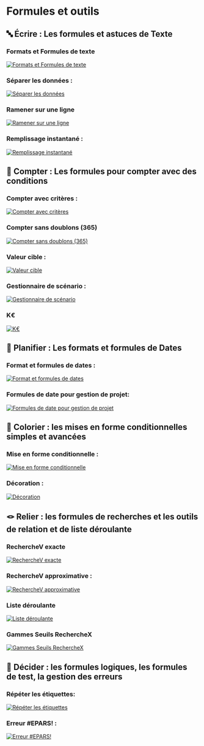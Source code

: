 # Formules et outils

## 🔤 Écrire : Les formules et astuces de Texte

### Formats et Formules de texte 
[![Formats et Formules de texte](https://i.ytimg.com/vi/tDdshOjtE5o/hqdefault.jpg)](
https://www.youtube.com/watch?v=tDdshOjtE5o)
### Séparer les données : 
[![Séparer les données](https://i.ytimg.com/vi/4JwSMZjZdzs/hqdefault.jpg)](
https://www.youtube.com/watch?v=4JwSMZjZdzs)
### Ramener sur une ligne 
[![Ramener sur une ligne](https://i.ytimg.com/vi/IsnqNWFZpeU/hqdefault.jpg)](
https://www.youtube.com/watch?v=IsnqNWFZpeU)
### Remplissage instantané : 
[![Remplissage instantané](https://i.ytimg.com/vi/3BI3j4y25OI/hqdefault.jpg)](
https://www.youtube.com/watch?v=3BI3j4y25OI)

## 🔢 Compter : Les formules pour compter avec des conditions

### Compter avec critères : 
[![Compter avec critères](https://i.ytimg.com/vi/NOQAUYAm0OA/hqdefault.jpg)](
https://www.youtube.com/watch?v=NOQAUYAm0OA)
### Compter sans doublons (365) 
[![Compter sans doublons (365)](https://i.ytimg.com/vi/4J_Cx1IJ5-8/hqdefault.jpg)](
https://www.youtube.com/watch?v=4J_Cx1IJ5-8)
### Valeur cible : 
[![Valeur cible](https://i.ytimg.com/vi/XbgIx5RR6C4/hqdefault.jpg)](
https://www.youtube.com/watch?v=XbgIx5RR6C4)
### Gestionnaire de scénario : 
[![Gestionnaire de scénario](https://i.ytimg.com/vi/iI_1MUOn8vs/hqdefault.jpg)](https://www.youtube.com/watch?v=iI_1MUOn8vs)
### K€ 
[![K€](https://i.ytimg.com/vi/BbBfDxxs8Ow/hqdefault.jpg)](https://www.youtube.com/watch?v=BbBfDxxs8Ow)
## 📆 Planifier : Les formats et formules de Dates

### Format et formules de dates : 
[![Format et formules de dates](https://i.ytimg.com/vi/x3suisZRvOE/hqdefault.jpg)](https://www.youtube.com/watch?v=x3suisZRvOE)
### Formules de date pour gestion de projet: 
[![Formules de date pour gestion de projet](https://i.ytimg.com/vi/B6gYVfBCz9A/hqdefault.jpg)](
https://www.youtube.com/watch?v=B6gYVfBCz9A)
## 🎨 Colorier : les mises en forme conditionnelles simples et avancées

### Mise en forme conditionnelle :  
[![Mise en forme conditionnelle](https://i.ytimg.com/vi/kKpGaeCaHX8/hqdefault.jpg)](
https://www.youtube.com/watch?v=kKpGaeCaHX8)
### Décoration : 
[![Décoration](https://i.ytimg.com/vi/84Bxh4bBd0w/hqdefault.jpg)](
https://www.youtube.com/watch?v=84Bxh4bBd0w)
## 🪢 Relier : les formules de recherches et les outils de relation et de liste déroulante

### RechercheV exacte 
[![RechercheV exacte](https://i.ytimg.com/vi/72ZdLi-1um4/hqdefault.jpg)](
https://www.youtube.com/watch?v=72ZdLi-1um4)
### RechercheV approximative : 
[![RechercheV approximative](https://i.ytimg.com/vi/KM___VT79m8/hqdefault.jpg)](
https://www.youtube.com/watch?v=KM___VT79m8)
### Liste déroulante 
[![Liste déroulante](https://i.ytimg.com/vi/DEth1gTwclE/hqdefault.jpg)](
https://www.youtube.com/watch?v=DEth1gTwclE)
### Gammes Seuils RechercheX 
[![Gammes Seuils RechercheX](https://i.ytimg.com/vi/_vlzaSP_uLU/hqdefault.jpg)](
https://www.youtube.com/watch?v=_vlzaSP_uLU)
## 🔀 Décider : les formules logiques, les formules de test, la gestion des erreurs

### Répéter les étiquettes: 
[![Répéter les étiquettes](https://i.ytimg.com/vi/w7c4kkwBJfs/hqdefault.jpg)](
https://www.youtube.com/watch?v=w7c4kkwBJfs)
### Erreur #EPARS! : 
[![Erreur #EPARS!](https://i.ytimg.com/vi/k2YyzH-RrgQ/hqdefault.jpg)](
https://www.youtube.com/watch?v=k2YyzH-RrgQ)


